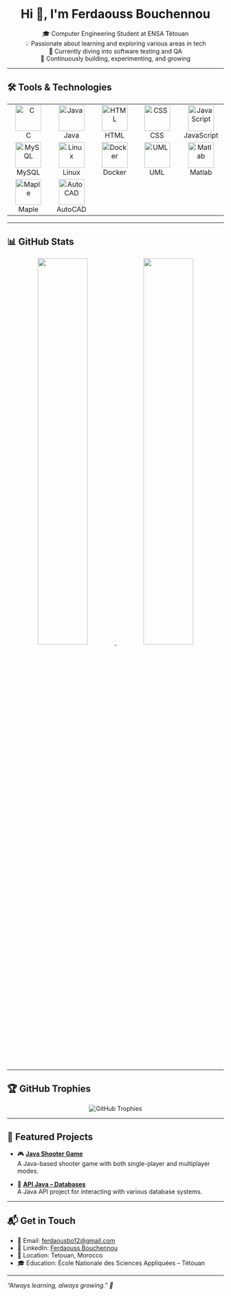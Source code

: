 <h1 align="center">Hi 👋, I'm Ferdaouss Bouchennou</h1>

<p align="center">
🎓 Computer Engineering Student at ENSA Tétouan<br/>
💡 Passionate about learning and exploring various areas in tech<br/>
🧪 Currently diving into software testing and QA<br/>
🌱 Continuously building, experimenting, and growing
</p>

---

## 🛠️ Tools & Technologies

<p align="center">
  <table>
    <tr>
      <td align="center" width="96">
        <img src="https://cdn.jsdelivr.net/gh/devicons/devicon/icons/c/c-original.svg" width="60" height="60" alt="C"/><br/>C
      </td>
      <td align="center" width="96">
        <img src="https://cdn.jsdelivr.net/gh/devicons/devicon/icons/java/java-original.svg" width="60" height="60" alt="Java"/><br/>Java
      </td>
      <td align="center" width="96">
        <img src="https://cdn.jsdelivr.net/gh/devicons/devicon/icons/html5/html5-original.svg" width="60" height="60" alt="HTML"/><br/>HTML
      </td>
      <td align="center" width="96">
        <img src="https://cdn.jsdelivr.net/gh/devicons/devicon/icons/css3/css3-original.svg" width="60" height="60" alt="CSS"/><br/>CSS
      </td>
      <td align="center" width="96">
        <img src="https://cdn.jsdelivr.net/gh/devicons/devicon/icons/javascript/javascript-original.svg" width="60" height="60" alt="JavaScript"/><br/>JavaScript
      </td>
    </tr>
    <tr>
      <td align="center" width="96">
        <img src="https://cdn.jsdelivr.net/gh/devicons/devicon/icons/mysql/mysql-original.svg" width="60" height="60" alt="MySQL"/><br/>MySQL
      </td>
      <td align="center" width="96">
        <img src="https://cdn.jsdelivr.net/gh/devicons/devicon/icons/linux/linux-original.svg" width="60" height="60" alt="Linux"/><br/>Linux
      </td>
      <td align="center" width="96">
        <img src="https://cdn.jsdelivr.net/gh/devicons/devicon/icons/docker/docker-original.svg" width="60" height="60" alt="Docker"/><br/>Docker
      </td>
      <td align="center" width="96">
        <img src="https://upload.wikimedia.org/wikipedia/commons/8/84/UML_logo.svg" width="60" height="60" alt="UML"/><br/>UML
      </td>
      <td align="center" width="96">
        <img src="https://upload.wikimedia.org/wikipedia/commons/2/21/Matlab_Logo.png" width="60" height="60" alt="Matlab"/><br/>Matlab
      </td>
    </tr>
    <tr>
      <td align="center" width="96">
        <img src="https://www.maplesoft.com/images2015/Maple_lg.png" width="60" height="60" alt="Maple"/><br/>Maple
      </td>
      <td align="center" width="96">
        <img src="https://cdn2.iconfinder.com/data/icons/icons-mega-pack-1-and-2/256/Autodesk_AutoCAD.png" width="60" height="60" alt="AutoCAD"/><br/>AutoCAD
      </td>
    </tr>
  </table>
</p>

---

## 📊 GitHub Stats

<p align="center">
  <a href="https://github.com/ferdaoussBouchennou">
    <img src="https://github-readme-stats-one-bice.vercel.app/api?username=ferdaoussBouchennou&theme=gotham&show_icons=true&count_private=true&hide_border=false&role=OWNER,ORGANIZATION_MEMBER,COLLABORATOR" width="48%" />
  </a>
  <a href="https://github.com/ferdaoussBouchennou?tab=stars">
    <img src="https://github-readme-streak-stats.herokuapp.com?user=ferdaoussBouchennou&theme=gotham&hide_border=false&date_format=M%20j%5B%2C%20Y%5D" width="48%" />
  </a>
</p>

---

## 🏆 GitHub Trophies

<p align="center">
  <img src="https://github-profile-trophy.vercel.app/?username=ferdaoussBouchennou&theme=discord&no-frame=true&no-bg=true&margin-w=15" alt="GitHub Trophies">
</p>

---

## 📌 Featured Projects

- 🎮 [**Java Shooter Game**](https://github.com/ferdaoussBouchennou/java-shooter-game.git)  
  A Java-based shooter game with both single-player and multiplayer modes.

- 🔌 [**API Java – Databases**](https://github.com/ferdaoussBouchennou/API_BD.git)  
  A Java API project for interacting with various database systems.

---

## 📬 Get in Touch

- 📧 Email: [ferdaousbo12@gmail.com](mailto:ferdaousbo12@gmail.com)  
- 🔗 LinkedIn: [Ferdaouss Bouchennou](https://www.linkedin.com/in/ferdaouss-bouchennou-917b6b24b/)  
- 📍 Location: Tetouan, Morocco  
- 🎓 Education: École Nationale des Sciences Appliquées – Tétouan  

---

<em>“Always learning, always growing.” 🚀</em>
